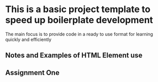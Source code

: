 # This is a basic project template to speed up boilerplate development

The main focus is to provide code in a ready to use format for learning quickly and efficiently

## Notes and Examples of HTML Element use

## Assignment One
